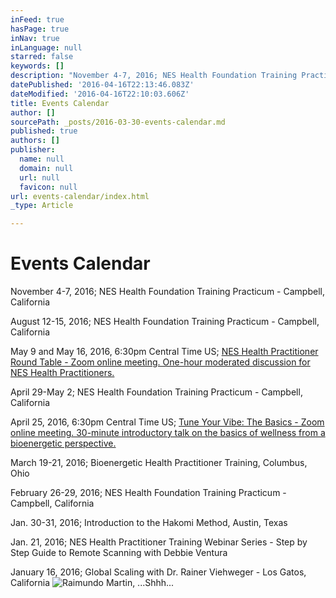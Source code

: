 ```yaml
---
inFeed: true
hasPage: true
inNav: true
inLanguage: null
starred: false
keywords: []
description: "November 4-7, 2016; NES Health Foundation Training Practicum -\_Campbell, California"
datePublished: '2016-04-16T22:13:46.083Z'
dateModified: '2016-04-16T22:10:03.606Z'
title: Events Calendar
author: []
sourcePath: _posts/2016-03-30-events-calendar.md
published: true
authors: []
publisher:
  name: null
  domain: null
  url: null
  favicon: null
url: events-calendar/index.html
_type: Article

---
```

# Events Calendar

November 4-7, 2016; NES Health Foundation Training Practicum - Campbell, California

August 12-15, 2016; NES Health Foundation Training Practicum - Campbell, California

May 9 and May 16, 2016, 6:30pm Central Time US; [NES Health Practitioner Round Table - Zoom online meeting. One-hour moderated discussion for NES Health Practitioners.][0]

April 29-May 2; NES Health Foundation Training Practicum - Campbell, California

April 25, 2016, 6:30pm Central Time US; [Tune Your Vibe: The Basics - Zoom online meeting. 30-minute introductory talk on the basics of wellness from a bioenergetic perspective.][1][][0]

March 19-21, 2016; Bioenergetic Health Practitioner Training, Columbus, Ohio

February 26-29, 2016; NES Health Foundation Training Practicum - Campbell, California

Jan. 30-31, 2016; Introduction to the Hakomi Method, Austin, Texas

Jan. 21, 2016; NES Health Practitioner Training Webinar Series - Step by Step Guide to Remote Scanning with Debbie Ventura

January 16, 2016; Global Scaling with Dr. Rainer Viehweger - Los Gatos, California
![Raimundo Martin, ...Shhh...](https://the-grid-user-content.s3-us-west-2.amazonaws.com/01c535f5-d028-49d6-ae75-cdff729f25c7.jpg)

[0]: http://my.setmore.com/bookingpage/a6241876-6ca1-4c37-88f0-2d5dd8b07fe6/bookclass
[1]: http://my.setmore.com/bookingpage/a6241876-6ca1-4c37-88f0-2d5dd8b07fe6/class
